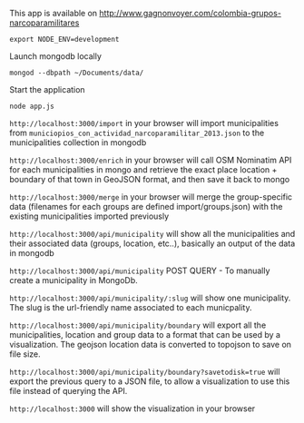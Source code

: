 This app is available on http://www.gagnonvoyer.com/colombia-grupos-narcoparamilitares

`export NODE_ENV=development`

Launch mongodb locally

`mongod --dbpath ~/Documents/data/`

Start the application

`node app.js`

`http://localhost:3000/import` in your browser will import municipalities from `municiopios_con_actividad_narcoparamilitar_2013.json` to the municipalities collection in mongodb

`http://localhost:3000/enrich` in your browser will call OSM Nominatim API for each municipalities in mongo and retrieve the exact place location + boundary of that town in GeoJSON format, and then save it back to mongo

`http://localhost:3000/merge` in your browser will merge the group-specific data (filenames for each groups are defined import/groups.json) with the existing municipalities imported previously

`http://localhost:3000/api/municipality` will show all the municipalities and their associated data (groups, location, etc..), basically an output of the data in mongodb

`http://localhost:3000/api/municipality` POST QUERY - To manually create a municipality in MongoDb.

`http://localhost:3000/api/municipality/:slug` will show one municipality. The slug is the url-friendly name associated to each municpality.

`http://localhost:3000/api/municipality/boundary` will export all the municipalities, location and group data to a format that can be used by a visualization. The geojson location data is converted to topojson to save on file size.

`http://localhost:3000/api/municipality/boundary?savetodisk=true` will export the previous query to a JSON file, to allow a visualization to use this file instead of querying the API.

`http://localhost:3000` will show the visualization in your browser
